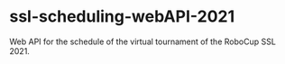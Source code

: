 # ssl-scheduling-webAPI-2021
Web API for the schedule of the virtual tournament of the RoboCup SSL 2021.

